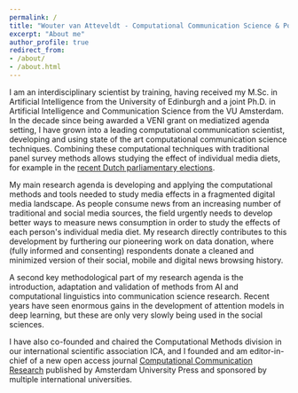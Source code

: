 ```yaml
---
permalink: / 
title: "Wouter van Atteveldt - Computational Communication Science & Political Communication"
excerpt: "About me"
author_profile: true 
redirect_from:
- /about/
- /about.html
---
```


I am an interdisciplinary scientist by training, having received my M.Sc. in Artificial Intelligence from the University
of Edinburgh and a joint Ph.D. in Artificial Intelligence and Communication Science from the VU Amsterdam. In the decade
since being awarded a VENI grant on mediatized agenda setting, I have grown into a leading computational communication
scientist, developing and using state of the art computational communication science techniques.
Combining these computational techniques with traditional panel survey methods allows studying the effect of individual
media diets, for example in the [recent Dutch parliamentary elections](https://tk2021.vupolcom.nl).

My main research agenda is developing and applying the computational methods and tools needed to study media effects in
a fragmented digital media landscape. As people consume news from an increasing number of traditional and social media
sources, the field urgently needs to develop better ways to measure news consumption in order to study the effects of
each person's individual media diet. My research directly contributes to this development by furthering our pioneering
work on data donation, where (fully informed and consenting) respondents donate a cleaned and minimized version of their
social, mobile and digital news browsing history.

A second key methodological part of my research agenda is the introduction, adaptation and validation of methods from AI
and computational linguistics into communication science research. Recent years have seen enormous gains in the
development of attention models in deep learning, but these are only very slowly being used in the social sciences.

I have also co-founded and chaired the Computational Methods division in our international scientific association ICA, and I founded and
am editor-in-chief of a new open access journal [Computational Communication Research](https://computationalcommunication.org)
published by Amsterdam University
Press and sponsored by multiple international universities. 
